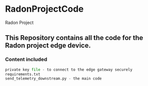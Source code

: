 # RadonProjectCode
Radon Project
## This Repository contains all the code for the Radon project edge device.

### Content included
```Python
private key file - to connect to the edge gateway securely
requirements.txt
send_telemetry_downstream.py - the main code
```

